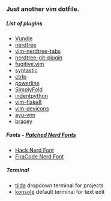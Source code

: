 ### Just another vim dotfile.

##### List of plugins

- [Vundle](https://github.com/VundleVim/Vundle.vim)
- [nerdtree](https://github.com/preservim/nerdtree)
- [vim-nerdtree-tabs](https://github.com/jistr/vim-nerdtree-tabs)
- [nerdtree-git-plugin](https://github.com/Xuyuanp/nerdtree-git-plugin)
- [fugitive.vim](https://github.com/tpope/vim-fugitive)
- [syntastic](https://github.com/vim-syntastic/syntastic)
- [ctrlp](https://github.com/kien/ctrlp.vim)
- [powerline](https://github.com/Lokaltog/vim-powerline)
- [SimplyFold](https://github.com/tmhedberg/SimpylFold)
- [indentpython](https://github.com/vim-scripts/indentpython.vim)
- [vim-flake8](https://github.com/nvie/vim-flake8)
- [vim-devicons](https://github.com/ryanoasis/vim-devicons) 
- [ayu-vim](https://github.com/ayu-theme/ayu-vim)
- [bracey](https://github.com/turbio/bracey.vim)

##### Fonts - [Patched Nerd Fonts](https://github.com/ryanoasis/nerd-fonts)
- [Hack Nerd Font](https://github.com/ryanoasis/nerd-fonts/tree/master/patched-fonts/Hack)
- [FiraCode Nerd Font](https://github.com/ryanoasis/nerd-fonts/tree/master/patched-fonts/FiraCode)

##### Terminal
- [tilda](https://github.com/lanoxx/tilda)    dropdown terminal for projects
- [konsole](https://konsole.kde.org/)      default terminal for text edit

